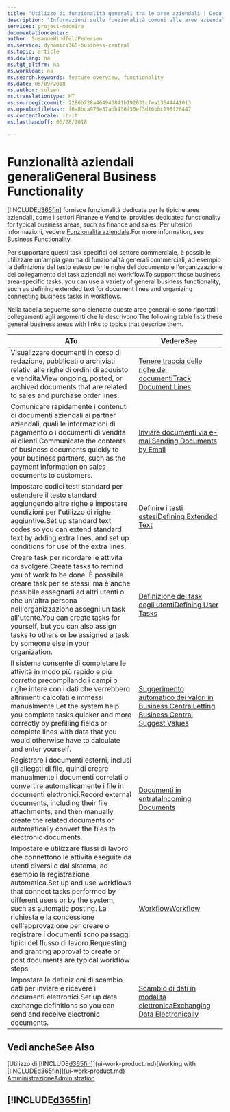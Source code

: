 ```yaml
---
title: "Utilizzo di funzionalità generali tra le aree aziendali | Documenti Microsoft"
description: "Informazioni sulle funzionalità comuni alle aree aziendali in Business Central."
services: project-madeira
documentationcenter: 
author: SusanneWindfeldPedersen
ms.service: dynamics365-business-central
ms.topic: article
ms.devlang: na
ms.tgt_pltfrm: na
ms.workload: na
ms.search.keywords: feature overview, functionality
ms.date: 05/09/2018
ms.author: solsen
ms.translationtype: HT
ms.sourcegitcommit: 2286b728a464943841b192031cfea13644441013
ms.openlocfilehash: f6a8bca975e37adb436f30ef3d16bbc198f26447
ms.contentlocale: it-it
ms.lasthandoff: 06/28/2018

---
```

# <a name="general-business-functionality"></a><span data-ttu-id="9b901-103">Funzionalità aziendali generali</span><span class="sxs-lookup"><span data-stu-id="9b901-103">General Business Functionality</span></span>
[!INCLUDE[d365fin](includes/d365fin_md.md)]<span data-ttu-id="9b901-104"> fornisce funzionalità dedicate per le tipiche aree aziendali, come i settori Finanze e Vendite.</span><span class="sxs-lookup"><span data-stu-id="9b901-104"> provides dedicated functionality for typical business areas, such as finance and sales.</span></span> <span data-ttu-id="9b901-105">Per ulteriori informazioni, vedere [Funzionalità aziendale](across-business-functionality.md).</span><span class="sxs-lookup"><span data-stu-id="9b901-105">For more information, see [Business Functionality](across-business-functionality.md).</span></span>

<span data-ttu-id="9b901-106">Per supportare questi task specifici del settore commerciale, è possibile utilizzare un'ampia gamma di funzionalità generali commerciali, ad esempio la definizione del testo esteso per le righe del documento e l'organizzazione del collegamento dei task aziendali nei workflow.</span><span class="sxs-lookup"><span data-stu-id="9b901-106">To support those business area-specific tasks, you can use a variety of general business functionality, such as defining extended text for document lines and organizing connecting business tasks in workflows.</span></span>

<span data-ttu-id="9b901-107">Nella tabella seguente sono elencate queste aree generali e sono riportati i collegamenti agli argomenti che le descrivono.</span><span class="sxs-lookup"><span data-stu-id="9b901-107">The following table lists these general business areas with links to topics that describe them.</span></span>

| <span data-ttu-id="9b901-108">A</span><span class="sxs-lookup"><span data-stu-id="9b901-108">To</span></span> | <span data-ttu-id="9b901-109">Vedere</span><span class="sxs-lookup"><span data-stu-id="9b901-109">See</span></span> |
| --- | --- |
|<span data-ttu-id="9b901-110">Visualizzare documenti in corso di redazione, pubblicati o archiviati relativi alle righe di ordini di acquisto e vendita.</span><span class="sxs-lookup"><span data-stu-id="9b901-110">View ongoing, posted, or archived documents that are related to sales and purchase order lines.</span></span>|[<span data-ttu-id="9b901-111">Tenere traccia delle righe dei documenti</span><span class="sxs-lookup"><span data-stu-id="9b901-111">Track Document Lines</span></span>](across-how-to-track-document-lines.md)|
| <span data-ttu-id="9b901-112">Comunicare rapidamente i contenuti di documenti aziendali ai partner aziendali, quali le informazioni di pagamento o i documenti di vendita ai clienti.</span><span class="sxs-lookup"><span data-stu-id="9b901-112">Communicate the contents of business documents quickly to your business partners, such as the payment information on sales documents to customers.</span></span> |[<span data-ttu-id="9b901-113">Inviare documenti via e-mail</span><span class="sxs-lookup"><span data-stu-id="9b901-113">Sending Documents by Email</span></span>](ui-how-send-documents-email.md) |
| <span data-ttu-id="9b901-114">Impostare codici testi standard per estendere il testo standard aggiungendo altre righe e impostare condizioni per l'utilizzo di righe aggiuntive.</span><span class="sxs-lookup"><span data-stu-id="9b901-114">Set up standard text codes so you can extend standard text by adding extra lines, and set up conditions for use of the extra lines.</span></span> |[<span data-ttu-id="9b901-115">Definire i testi estesi</span><span class="sxs-lookup"><span data-stu-id="9b901-115">Defining Extended Text</span></span>](ui-how-define-ext-text.md) |
|<span data-ttu-id="9b901-116">Creare task per ricordare le attività da svolgere.</span><span class="sxs-lookup"><span data-stu-id="9b901-116">Create tasks to remind you of work to be done.</span></span> <span data-ttu-id="9b901-117">È possibile creare task per se stessi, ma è anche possibile assegnarli ad altri utenti o che un'altra persona nell'organizzazione assegni un task all'utente.</span><span class="sxs-lookup"><span data-stu-id="9b901-117">You can create tasks for yourself, but you can also assign tasks to others or be assigned a task by someone else in your organization.</span></span>|[<span data-ttu-id="9b901-118">Definizione dei task degli utenti</span><span class="sxs-lookup"><span data-stu-id="9b901-118">Defining User Tasks</span></span>](across-user-tasks.md)|
|<span data-ttu-id="9b901-119">Il sistema consente di completare le attività in modo più rapido e più corretto precompilando i campi o righe intere con i dati che verrebbero altrimenti calcolati e immessi manualmente.</span><span class="sxs-lookup"><span data-stu-id="9b901-119">Let the system help you complete tasks quicker and more correctly by prefilling fields or complete lines with data that you would otherwise have to calculate and enter yourself.</span></span>|[<span data-ttu-id="9b901-120">Suggerimento automatico dei valori in Business Central</span><span class="sxs-lookup"><span data-stu-id="9b901-120">Letting Business Central Suggest Values</span></span>](ui-let-system-suggest-values.md)|
|<span data-ttu-id="9b901-121">Registrare i documenti esterni, inclusi gli allegati di file, quindi creare manualmente i documenti correlati o convertire automaticamente i file in documenti elettronici.</span><span class="sxs-lookup"><span data-stu-id="9b901-121">Record external documents, including their file attachments, and then manually create the related documents or automatically convert the files to electronic documents.</span></span>|[<span data-ttu-id="9b901-122">Documenti in entrata</span><span class="sxs-lookup"><span data-stu-id="9b901-122">Incoming Documents</span></span>](across-income-documents.md)|
|<span data-ttu-id="9b901-123">Impostare e utilizzare flussi di lavoro che connettono le attività eseguite da utenti diversi o dal sistema, ad esempio la registrazione automatica.</span><span class="sxs-lookup"><span data-stu-id="9b901-123">Set up and use workflows that connect tasks performed by different users or by the system, such as automatic posting.</span></span> <span data-ttu-id="9b901-124">La richiesta e la concessione dell'approvazione per creare o registrare i documenti sono passaggi tipici del flusso di lavoro.</span><span class="sxs-lookup"><span data-stu-id="9b901-124">Requesting and granting approval to create or post documents are typical workflow steps.</span></span>|[<span data-ttu-id="9b901-125">Workflow</span><span class="sxs-lookup"><span data-stu-id="9b901-125">Workflow</span></span>](across-workflow.md)|
| <span data-ttu-id="9b901-126">Impostare le definizioni di scambio dati per inviare e ricevere i documenti elettronici.</span><span class="sxs-lookup"><span data-stu-id="9b901-126">Set up data exchange definitions so you can send and receive electronic documents.</span></span> |[<span data-ttu-id="9b901-127">Scambio di dati in modalità elettronica</span><span class="sxs-lookup"><span data-stu-id="9b901-127">Exchanging Data Electronically</span></span>](across-data-exchange.md) |

## <a name="see-also"></a><span data-ttu-id="9b901-128">Vedi anche</span><span class="sxs-lookup"><span data-stu-id="9b901-128">See Also</span></span>
<span data-ttu-id="9b901-129">[Utilizzo di [!INCLUDE[d365fin](includes/d365fin_md.md)]](ui-work-product.md)</span><span class="sxs-lookup"><span data-stu-id="9b901-129">[Working with [!INCLUDE[d365fin](includes/d365fin_md.md)]](ui-work-product.md)</span></span>  
[<span data-ttu-id="9b901-130">Amministrazione</span><span class="sxs-lookup"><span data-stu-id="9b901-130">Administration</span></span>](admin-setup-and-administration.md)

## [!INCLUDE[d365fin](includes/free_trial_md.md)]  
 

